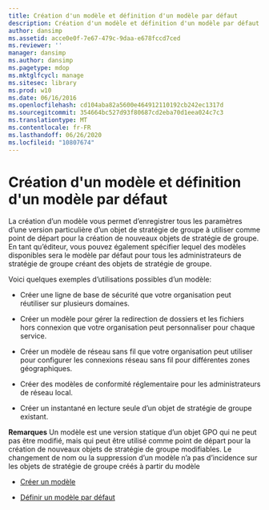 ```yaml
---
title: Création d'un modèle et définition d'un modèle par défaut
description: Création d'un modèle et définition d'un modèle par défaut
author: dansimp
ms.assetid: acce0e0f-7e67-479c-9daa-e678fccd7ced
ms.reviewer: ''
manager: dansimp
ms.author: dansimp
ms.pagetype: mdop
ms.mktglfcycl: manage
ms.sitesec: library
ms.prod: w10
ms.date: 06/16/2016
ms.openlocfilehash: cd104aba82a5600e464912110192cb242ec1317d
ms.sourcegitcommit: 354664bc527d93f80687cd2eba70d1eea024c7c3
ms.translationtype: MT
ms.contentlocale: fr-FR
ms.lasthandoff: 06/26/2020
ms.locfileid: "10807674"
---
```

# Création d'un modèle et définition d'un modèle par défaut


La création d’un modèle vous permet d’enregistrer tous les paramètres d’une version particulière d’un objet de stratégie de groupe à utiliser comme point de départ pour la création de nouveaux objets de stratégie de groupe. En tant qu’éditeur, vous pouvez également spécifier lequel des modèles disponibles sera le modèle par défaut pour tous les administrateurs de stratégie de groupe créant des objets de stratégie de groupe.

Voici quelques exemples d’utilisations possibles d’un modèle:

-   Créer une ligne de base de sécurité que votre organisation peut réutiliser sur plusieurs domaines.

-   Créer un modèle pour gérer la redirection de dossiers et les fichiers hors connexion que votre organisation peut personnaliser pour chaque service.

-   Créer un modèle de réseau sans fil que votre organisation peut utiliser pour configurer les connexions réseau sans fil pour différentes zones géographiques.

-   Créer des modèles de conformité réglementaire pour les administrateurs de réseau local.

-   Créer un instantané en lecture seule d’un objet de stratégie de groupe existant.

**Remarques**  Un modèle est une version statique d’un objet GPO qui ne peut pas être modifié, mais qui peut être utilisé comme point de départ pour la création de nouveaux objets de stratégie de groupe modifiables. Le changement de nom ou la suppression d’un modèle n’a pas d’incidence sur les objets de stratégie de groupe créés à partir du modèle

 

-   [Créer un modèle](create-a-template-agpm30ops.md)

-   [Définir un modèle par défaut](set-a-default-template-agpm30ops.md)

 

 





